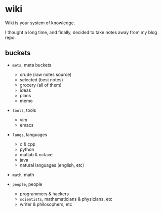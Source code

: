 # wiki

Wiki is your system of knowledge.

I thought a long time, and finally, decided to take notes away from my blog repo.

## buckets

-   `meta`, meta buckets

    +   crude (raw notes source)
    +   selected (best notes)
    +   grocery (all of them)
    +   ideas
    +   plans
    +   memo

-   `tools`, tools

    +   vim
    +   emacs

-   `langs`, languages

    +   c & cpp
    +   python
    +   matlab & octave
    +   java
    +   natural languages (english, etc)

-   `math`, math

-   `people`, people

    +   programmers & hackers
    +   `scientists`, mathematicians & physicians, etc
    +   writer & philosophers, etc